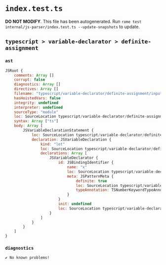 # `index.test.ts`

**DO NOT MODIFY**. This file has been autogenerated. Run `rome test internal/js-parser/index.test.ts --update-snapshots` to update.

## `typescript > variable-declarator > definite-assignment`

### `ast`

```javascript
JSRoot {
	comments: Array []
	corrupt: false
	diagnostics: Array []
	directives: Array []
	filename: "typescript/variable-declarator/definite-assignment/input.ts"
	hasHoistedVars: false
	integrity: undefined
	interpreter: undefined
	sourceType: "module"
	loc: SourceLocation typescript/variable-declarator/definite-assignment/input.ts 1:0-2:0
	syntax: Array ["ts"]
	body: Array [
		JSVariableDeclarationStatement {
			loc: SourceLocation typescript/variable-declarator/definite-assignment/input.ts 1:0-1:15
			declaration: JSVariableDeclaration {
				kind: "let"
				loc: SourceLocation typescript/variable-declarator/definite-assignment/input.ts 1:0-1:15
				declarations: Array [
					JSVariableDeclarator {
						id: JSBindingIdentifier {
							name: "x"
							loc: SourceLocation typescript/variable-declarator/definite-assignment/input.ts 1:4-1:14
							meta: JSPatternMeta {
								definite: true
								loc: SourceLocation typescript/variable-declarator/definite-assignment/input.ts 1:4-1:14
								typeAnnotation: TSNumberKeywordTypeAnnotation {loc: SourceLocation typescript/variable-declarator/definite-assignment/input.ts 1:8-1:14}
							}
						}
						init: undefined
						loc: SourceLocation typescript/variable-declarator/definite-assignment/input.ts 1:4-1:14
					}
				]
			}
		}
	]
}
```

### `diagnostics`

```
✔ No known problems!

```
